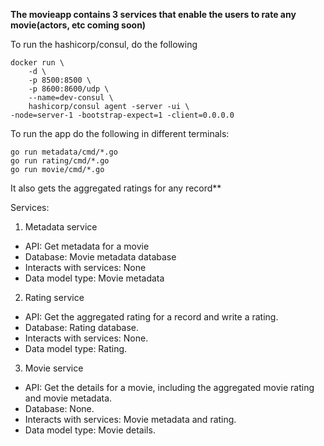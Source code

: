 **The movieapp contains 3 services that enable the users to rate any movie(actors, etc coming soon)**

To run the hashicorp/consul, do the following
```
docker run \                                                                                                                                                                 
    -d \
    -p 8500:8500 \
    -p 8600:8600/udp \
    --name=dev-consul \
    hashicorp/consul agent -server -ui \
-node=server-1 -bootstrap-expect=1 -client=0.0.0.0
```

To run the app do the following in different terminals:
```
go run metadata/cmd/*.go
go run rating/cmd/*.go
go run movie/cmd/*.go
```

It also gets the aggregated ratings for any record**

Services:

1. Metadata service
* API: Get metadata for a movie
* Database: Movie metadata database
* Interacts with services: None
* Data model type: Movie metadata

2. Rating service
* API: Get the aggregated rating for a record and write a rating.
* Database: Rating database.
* Interacts with services: None.
* Data model type: Rating.

3. Movie service
* API: Get the details for a movie, including the aggregated movie rating and movie metadata.
* Database: None.
* Interacts with services: Movie metadata and rating.
* Data model type: Movie details.

